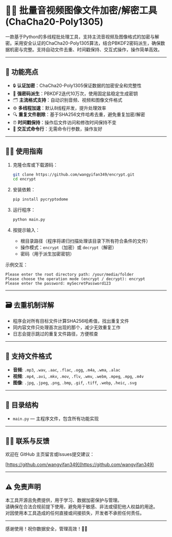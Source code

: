 # 🎵🔐 批量音视频图像文件加密/解密工具 (ChaCha20-Poly1305)

一款基于Python的多线程批处理工具，支持主流音视频及图像格式的加密与解密。采用安全认证的ChaCha20-Poly1305算法，结合PBKDF2密码派生，确保数据机密与完整。支持自动文件去重、时间戳保持、交互式操作，操作简单高效。

---

## 🚀 功能亮点

- 🔒 **认证加密**：ChaCha20-Poly1305保证数据的加密安全和完整性  
- 🔑 **强密码派生**：PBKDF2迭代10万次，使用固定盐稳定生成密钥  
- 🗂 **主流格式支持**：自动识别音频、视频和图像文件格式  
- ⚙️ **多线程加速**：默认8线程并发，提升处理效率  
- 🔍 **重复文件剔除**：基于SHA256文件哈希去重，避免重复加密/解密  
- ⏰ **时间戳保持**：操作后文件访问和修改时间保持不变  
- 💬 **交互式命令行**：无需命令行参数，操作友好  

---

## 🧑‍💻 使用指南

1. 克隆仓库或下载源码：
    ```bash
    git clone https://github.com/wangyifan349/encrypt.git
    cd encrypt
    ```

2. 安装依赖：
    ```bash
    pip install pycryptodome
    ```

3. 运行程序：
    ```bash
    python main.py
    ```

4. 按提示输入：
    - 根目录路径（程序将递归扫描处理该目录下所有符合条件的文件）
    - 操作模式：`encrypt`（加密）或 `decrypt`（解密）
    - 密码（用于派生加密密钥）

示例交互：

```
Please enter the root directory path: /your/media/folder
Please choose the operation mode (encrypt / decrypt): encrypt
Please enter the password: mySecretPassword123
```

---

## 🗃️ 去重机制详解

- 程序会对所有目标文件计算SHA256哈希值，找出重复文件  
- 同内容文件只处理首次出现的那个，减少无效重复工作  
- 日志会提示跳过的重复文件路径，方便核查  

---

## 📂 支持文件格式

- **音频**: `.mp3`, `.wav`, `.aac`, `.flac`, `.ogg`, `.m4a`, `.wma`, `.alac`  
- **视频**: `.mp4`, `.avi`, `.mkv`, `.mov`, `.flv`, `.wmv`, `.webm`, `.mpeg`, `.mpg`, `.m4v`  
- **图像**: `.jpg`, `.jpeg`, `.png`, `.bmp`, `.gif`, `.tiff`, `.webp`, `.heic`, `.svg`  

---

## 📁 目录结构

- `main.py` — 主程序文件，包含所有功能实现  

---

## 🙋‍♂️ 联系与反馈

欢迎在 GitHub 主页留言或Issues提交建议：

[https://github.com/wangyifan349](https://github.com/wangyifan349)

---

## ⚠️ 免责声明

本工具开源且免费提供，用于学习、数据加密保护与管理。  
请确保在合法合规前提下使用，避免用于敏感、非法或侵犯他人权益的用途。  
对因使用本工具造成的任何直接或间接损失，开发者不承担任何责任。

---

感谢使用！祝你数据安全，管理高效！🎉🔐
